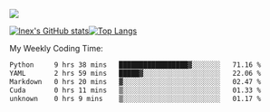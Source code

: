 ![](https://komarev.com/ghpvc/?username=lnexenl&style=flat-square&color=orange)

[![lnex's GitHub stats](https://github-readme-stats.vercel.app/api?username=lnexenl&count_private=true&show_icons=true)](https://github.com/anuraghazra/github-readme-stats)[![Top Langs](https://github-readme-stats.vercel.app/api/top-langs/?username=lnexenl&layout=compact&langs_count=8&exclude_repo=32-bit-MIPS-CPU)](https://github.com/anuraghazra/github-readme-stats)

My Weekly Coding Time:
<!--START_SECTION:waka-->

```txt
Python     9 hrs 38 mins   █████████████████▓░░░░░░░   71.16 %
YAML       2 hrs 59 mins   █████▓░░░░░░░░░░░░░░░░░░░   22.06 %
Markdown   0 hrs 20 mins   ▓░░░░░░░░░░░░░░░░░░░░░░░░   02.47 %
Cuda       0 hrs 11 mins   ▒░░░░░░░░░░░░░░░░░░░░░░░░   01.33 %
unknown    0 hrs 9 mins    ▒░░░░░░░░░░░░░░░░░░░░░░░░   01.17 %
```

<!--END_SECTION:waka-->



